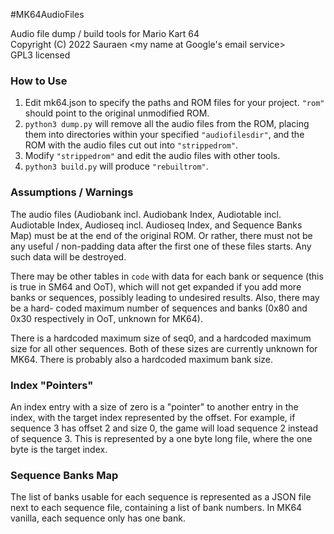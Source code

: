 #MK64AudioFiles

Audio file dump / build tools for Mario Kart 64 \
Copyright (C) 2022 Sauraen <my name at Google's email service> \
GPL3 licensed

### How to Use

1. Edit mk64.json to specify the paths and ROM files for your project. `"rom"`
should point to the original unmodified ROM.
2. `python3 dump.py` will remove all the audio files from the ROM, placing them
into directories within your specified `"audiofilesdir"`, and the ROM with the
audio files cut out into `"strippedrom"`.
3. Modify `"strippedrom"` and edit the audio files with other tools.
4. `python3 build.py` will produce `"rebuiltrom"`.

### Assumptions / Warnings

The audio files (Audiobank incl. Audiobank Index, Audiotable incl. Audiotable
Index, Audioseq incl. Audioseq Index, and Sequence Banks Map) must be at the end
of the original ROM. Or rather, there must not be any useful / non-padding data
after the first one of these files starts. Any such data will be destroyed.

There may be other tables in `code` with data for each bank or sequence (this is
true in SM64 and OoT), which will not get expanded if you add more banks or
sequences, possibly leading to undesired results. Also, there may be a hard-
coded maximum number of sequences and banks (0x80 and 0x30 respectively in OoT,
unknown for MK64).

There is a hardcoded maximum size of seq0, and a hardcoded maximum size for all
other sequences. Both of these sizes are currently unknown for MK64. There is
probably also a hardcoded maximum bank size.

### Index "Pointers"

An index entry with a size of zero is a "pointer" to another entry in the index,
with the target index represented by the offset. For example, if sequence 3 has
offset 2 and size 0, the game will load sequence 2 instead of sequence 3. This
is represented by a one byte long file, where the one byte is the target index.

### Sequence Banks Map

The list of banks usable for each sequence is represented as a JSON file next to
each sequence file, containing a list of bank numbers. In MK64 vanilla, each
sequence only has one bank.
